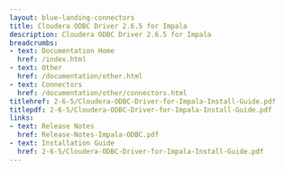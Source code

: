 ```yaml
---
layout: blue-landing-connectors
title: Cloudera ODBC Driver 2.6.5 for Impala
description: Cloudera ODBC Driver 2.6.5 for Impala
breadcrumbs:
- text: Documentation Home
  href: /index.html
- text: Other
  href: /documentation/other.html
- text: Connectors
  href: /documentation/other/connectors.html
titlehref: 2-6-5/Cloudera-ODBC-Driver-for-Impala-Install-Guide.pdf
titlepdf: 2-6-5/Cloudera-ODBC-Driver-for-Impala-Install-Guide.pdf
links:
- text: Release Notes
  href: Release-Notes-Impala-ODBC.pdf
- text: Installation Guide
  href: 2-6-5/Cloudera-ODBC-Driver-for-Impala-Install-Guide.pdf
---
```

